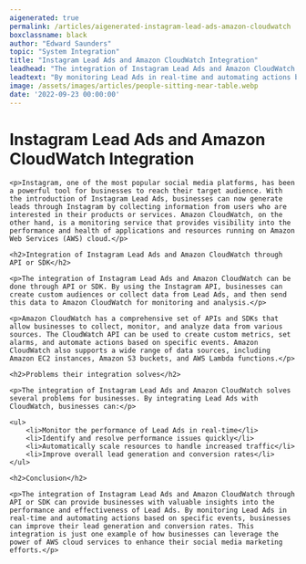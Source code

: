 ```yaml
---
aigenerated: true
permalink: /articles/aigenerated-instagram-lead-ads-amazon-cloudwatch
boxclassname: black
author: "Edward Saunders"
topic: "System Integration"
title: "Instagram Lead Ads and Amazon CloudWatch Integration"
leadhead: "The integration of Instagram Lead Ads and Amazon CloudWatch through API or SDK can provide businesses with valuable insights into the performance and effectiveness of Lead Ads"
leadtext: "By monitoring Lead Ads in real-time and automating actions based on specific events, businesses can improve their lead generation and conversion rates. This integration is just one example of how businesses can leverage the power of AWS cloud services to enhance their social media marketing efforts."
image: /assets/images/articles/people-sitting-near-table.webp
date: '2022-09-23 00:00:00'
---
```

<div class="arttext">	<h1>Instagram Lead Ads and Amazon CloudWatch Integration</h1>

	<p>Instagram, one of the most popular social media platforms, has been a powerful tool for businesses to reach their target audience. With the introduction of Instagram Lead Ads, businesses can now generate leads through Instagram by collecting information from users who are interested in their products or services. Amazon CloudWatch, on the other hand, is a monitoring service that provides visibility into the performance and health of applications and resources running on Amazon Web Services (AWS) cloud.</p>

	<h2>Integration of Instagram Lead Ads and Amazon CloudWatch through API or SDK</h2>

	<p>The integration of Instagram Lead Ads and Amazon CloudWatch can be done through API or SDK. By using the Instagram API, businesses can create custom audiences or collect data from Lead Ads, and then send this data to Amazon CloudWatch for monitoring and analysis.</p>

	<p>Amazon CloudWatch has a comprehensive set of APIs and SDKs that allow businesses to collect, monitor, and analyze data from various sources. The CloudWatch API can be used to create custom metrics, set alarms, and automate actions based on specific events. Amazon CloudWatch also supports a wide range of data sources, including Amazon EC2 instances, Amazon S3 buckets, and AWS Lambda functions.</p>

	<h2>Problems their integration solves</h2>

	<p>The integration of Instagram Lead Ads and Amazon CloudWatch solves several problems for businesses. By integrating Lead Ads with CloudWatch, businesses can:</p>

	<ul>
		<li>Monitor the performance of Lead Ads in real-time</li>
		<li>Identify and resolve performance issues quickly</li>
		<li>Automatically scale resources to handle increased traffic</li>
		<li>Improve overall lead generation and conversion rates</li>
	</ul>

	<h2>Conclusion</h2>

	<p>The integration of Instagram Lead Ads and Amazon CloudWatch through API or SDK can provide businesses with valuable insights into the performance and effectiveness of Lead Ads. By monitoring Lead Ads in real-time and automating actions based on specific events, businesses can improve their lead generation and conversion rates. This integration is just one example of how businesses can leverage the power of AWS cloud services to enhance their social media marketing efforts.</p>
</div>